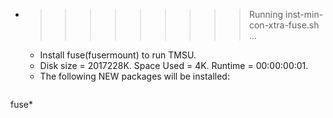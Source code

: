 * >>>>>>>>> Running inst-min-con-xtra-fuse.sh ...
  * Install fuse(fusermount) to run TMSU.
  * Disk size = 2017228K. Space Used = 4K. Runtime = 00:00:00:01.
  * The following NEW packages will be installed:
  ```bash
fuse*
  ```
